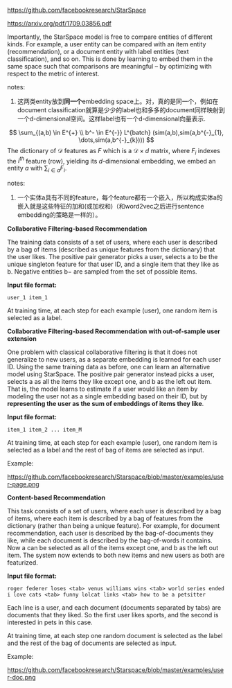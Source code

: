https://github.com/facebookresearch/StarSpace

<https://arxiv.org/pdf/1709.03856.pdf>



Importantly, the StarSpace model is free to compare entities of different kinds. For example, a user entity can be compared with an item entity (recommendation), or a document entity with label entities (text classification), and so on. This is done by learning to embed them in the same space such that comparisons are meaningful – by optimizing with respect to the metric of interest.

notes:

1. 这两类entity放到**同一个**embedding space上。对，真的是同一个，例如在document classification就算是少少的label也和多多的document同样映射到一个d-dimensional空间。这样label也有一个d-dimensional向量表示.


$$
\sum_{(a,b) \in E^{+} \\ b^- \in E^{-}} L^{batch} (sim(a,b),sim(a,b^{-}_{1}, \dots,sim(a,b^{-}_{k})))
$$
The dictionary of $\mathcal{D}$ features as $F$ which is a $\mathcal{D} \times d$ matrix, where $F_{i}$ indexes the $i^{th}$ feature (row), yielding its $d$-dimensional embedding, we embed an entity $a$ with $\sum_{i\in a} F_i$.

notes:

1. 一个实体a具有不同的feature，每个feature都有一个嵌入，所以构成实体a的嵌入就是这些特征的加和(或加权和)（和word2vec之后进行sentence embedding的策略是一样的）。

   





**Collaborative Filtering-based Recommendation** 

The training data consists of a set of users, where each user is described by a bag of items (described as unique features from the dictionary) that the user likes. The positive pair generator picks a user, selects a to be the unique singleton feature for that user ID, and a single item that they like as b. Negative entities b− are sampled from the set of possible items.

**Input file format:**

```
user_1 item_1
```

At training time, at each step for each example (user), one random item is selected as a label.





**Collaborative Filtering-based Recommendation with out-of-sample user extension** 

One problem with classical collaborative filtering is that it does not generalize to new users, as a separate embedding is learned for each user ID. Using the same training data as before, one can learn an alternative model using StarSpace. The positive pair generator instead picks a user, selects a as all the items they like except one, and b as the left out item. That is, the model learns to estimate if a user would like an item by modeling the user not as a single embedding based on their ID, but by **representing the user as the sum of embeddings of items they like**.

**Input file format:**

```
item_1 item_2 ... item_M
```

At training time, at each step for each example (user), one random item is selected as a label and the rest of bag of items are selected as input. 

Example:

https://github.com/facebookresearch/Starspace/blob/master/examples/user-page.png



**Content-based Recommendation** 

This task consists of a set of users, where each user is described by a bag of items, where each item is described by a bag of features from the dictionary (rather than being a unique feature). For example, for document recommendation, each user is described by the bag-of-documents they like, while each document is described by the bag-of-words it contains. Now a can be selected as all of the items except one, and b as the left out item. The system now extends to both new items and new users as both are featurized.

**Input file format:**

```
roger federer loses <tab> venus williams wins <tab> world series ended
i love cats <tab> funny lolcat links <tab> how to be a petsitter  
```

Each line is a user, and each document (documents separated by tabs) are documents that they liked. So the first user likes sports, and the second is interested in pets in this case.

At training time, at each step one random document is selected as the label and the rest of the bag of documents are selected as input.

Example:

https://github.com/facebookresearch/Starspace/blob/master/examples/user-doc.png










